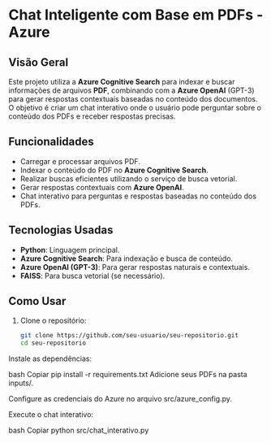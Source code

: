 # Chat Inteligente com Base em PDFs - Azure

## Visão Geral

Este projeto utiliza a **Azure Cognitive Search** para indexar e buscar informações de arquivos **PDF**, combinando com a **Azure OpenAI** (GPT-3) para gerar respostas contextuais baseadas no conteúdo dos documentos. O objetivo é criar um chat interativo onde o usuário pode perguntar sobre o conteúdo dos PDFs e receber respostas precisas.

## Funcionalidades

- Carregar e processar arquivos PDF.
- Indexar o conteúdo do PDF no **Azure Cognitive Search**.
- Realizar buscas eficientes utilizando o serviço de busca vetorial.
- Gerar respostas contextuais com **Azure OpenAI**.
- Chat interativo para perguntas e respostas baseadas no conteúdo dos PDFs.

## Tecnologias Usadas

- **Python**: Linguagem principal.
- **Azure Cognitive Search**: Para indexação e busca de conteúdo.
- **Azure OpenAI (GPT-3)**: Para gerar respostas naturais e contextuais.
- **FAISS**: Para busca vetorial (se necessário).

## Como Usar

1. Clone o repositório:

   ```bash
   git clone https://github.com/seu-usuario/seu-repositorio.git
   cd seu-repositorio
Instale as dependências:

bash
Copiar
pip install -r requirements.txt
Adicione seus PDFs na pasta inputs/.

Configure as credenciais do Azure no arquivo src/azure_config.py.

Execute o chat interativo:

bash
Copiar
python src/chat_interativo.py
